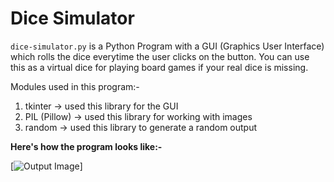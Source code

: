 # Dice Simulator

```dice-simulator.py``` is a Python Program with a GUI (Graphics User Interface) which rolls the dice everytime the user clicks on the button. You can use this as a virtual dice for playing board games if your real dice is missing.

Modules used in this program:-
1. tkinter -> used this library for the GUI
2. PIL (Pillow) -> used this library for working with images
3. random -> used this library to generate a random output

**Here's how the program looks like:-**

[![Output Image](./Output/Output.PNG)]